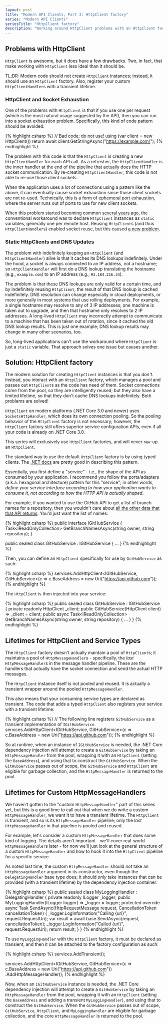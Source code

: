 ```yaml
---
layout: post
title: "Modern API Clients, Part 3: HttpClient factory"
series: "Modern API Clients"
seriesTitle: "HttpClient factory"
description: "Working around HttpClient problems with an HttpClient factory."
---
```


## Problems with HttpClient

`HttpClient` is awesome, but it does have a few drawbacks. Two, in fact, that make working with `HttpClient` less ideal than it should be.

TL;DR: Modern code should not create `HttpClient` instances; instead, it should use an `HttpClient` factory. Also, register your custom `HttpClientHandler`s with a transient lifetime.

### HttpClient and Socket Exhaustion

One of the problems with `HttpClient` is that if you use one per request (which is the most natural usage suggested by the API), then you can run into a socket exhaustion problem. Specifically, this kind of code pattern should be avoided:

{% highlight csharp %}
// Bad code; do not use!
using (var client = new HttpClient())
  return await client.GetStringAsync("https://example.com/");
{% endhighlight %}

The problem with this code is that the `HttpClient` is creating a new `HttpClientHandler` for each API call. As a refresher, the `HttpClientHandler` is the inner handler at the end of the pipeline that actually does the HTTP socket communication. By re-creating `HttpClientHandler`, this code is not able to re-use those client sockets.

When the application uses a lot of connections using a pattern like the above, it can eventually cause socket exhaustion since those client sockets are not re-used. Technically, this is a form of [ephemeral port exhaustion](https://docs.microsoft.com/en-us/windows/client-management/troubleshoot-tcpip-port-exhaust), where the server runs out of ports to use for new client sockets.

When this problem started becoming common [several years ago](https://aspnetmonsters.com/2016/08/2016-08-27-httpclientwrong/), the conventional workaround was to declare `HttpClient` instances as `static` variables, generally one per remote host. Reusing `HttpClient`s (and thus `HttpClientHandler`s) enabled socket reuse, but this caused [a new problem](http://byterot.blogspot.com/2016/07/singleton-httpclient-dns.html).

### Static HttpClients and DNS Updates

The problem with indefinitely keeping an `HttpClient` (and `HttpClientHandler`) alive is that it caches its DNS lookups indefinitely. Under the hood, a socket is always connected to an IP address, not a hostname; so `HttpClientHandler` will first do a DNS lookup translating the hostname (e.g., `example.com`) to an IP address (e.g., `93.184.216.34`).

The problem is that these DNS lookups are only valid for a certain time, and by indefinitely reusing `HttpClient`, the result of that DNS lookup is cached indefinitely. DNS resolution can change especially in cloud deployments, or more generally in most systems that use rolling deployments. For example, a single hostname may resolve to any of 3 IP addresses; one machine is taken out to upgrade, and then that hostname only resolves to 2 IP addresses. A long-lived `HttpClient` may incorrectly attempt to communicate to a machine that has been taken out of rotation, since it cached the old DNS lookup results. This is just one example; DNS lookup results may change in many other scenarios, too.

So, long-lived applications can't use the workaround where `HttpClient` is just a `static` variable. That approach solves one issue but causes another.

## Solution: HttpClient factory

The modern solution for creating `HttpClient` instances is that you *don't*. Instead, you interact with an `HttpClient` factory, which manages a pool and passes out `HttpClient`s as the code has need of them. Socket connections come from the pool, so they are intelligently reused; but they also have a limited lifetime, so that they don't cache DNS lookups indefinitely. Both problems are solved!

<div class="alert alert-info" markdown="1">
<i class="fa fa-hand-o-right fa-2x pull-left"></i>

`HttpClient` on modern platforms (.NET Core 3.0 and newer) uses `SocketsHttpHandler`, which does its own connection pooling. So the pooling behavior of the `HttpClient` factory is not necessary; however, the `HttpClient` factory still offers superior service configuration APIs, even if all your code is already on .NET Core 3.0.

This series will exclusively use `HttpClient` factories, and will never `new`-up an `HttpClient`.
</div>

The standard way to use the default `HttpClient` factory is by using typed clients. The [.NET docs](https://docs.microsoft.com/en-us/dotnet/architecture/microservices/implement-resilient-applications/use-httpclientfactory-to-implement-resilient-http-requests#how-to-use-typed-clients-with-ihttpclientfactory) are pretty good in describing this pattern.

Essentially, you first define a "service" - i.e., the shape of the API as consumed by your application. I recommend you follow the ports/adapters (a.k.a. hexagonal architecture) pattern for this "service"; in other words, *define your service interface according to how your application wants to consume it, not according to how the HTTP API is actually shaped*.

For example, if you wanted to use the GitHub API to get a list of branch names for a repository, then you wouldn't care about [all the other data that that API returns](https://developer.github.com/v3/repos/branches/#list-branches). You'd just want the list of names:

{% highlight csharp %}
public interface IGitHubService
{
  Task<IReadOnlyCollection<string>> GetBranchNamesAsync(string owner, string repository);
}

public sealed class GitHubService : IGitHubService
{
  ...
}
{% endhighlight %}

Then, you can define an `HttpClient` specifically for use by `GitHubService` as such:

{% highlight csharp %}
services.AddHttpClient<IGitHubService, GitHubService>(c =>
    c.BaseAddress = new Uri("https://api.github.com"));
{% endhighlight %}

The `HttpClient` is then injected into your service:

{% highlight csharp %}
public sealed class GitHubService : IGitHubService
{
  private readonly HttpClient _client;
  public GitHubService(HttpClient client) => _client = client;
  public async Task<IReadOnlyCollection<string>> GetBranchNamesAsync(string owner, string repository)
  {
    ...
  }
}
{% endhighlight %}

## Lifetimes for HttpClient and Service Types

The `HttpClient` factory doesn't actually maintain a pool of `HttpClient`s; it maintains a pool of `HttpMessageHandler`s - specifically, the *last* `HttpMessageHandler`s in the message handler pipeline. These are the handlers that actually have the socket connection and send the actual HTTP messages.

The `HttpClient` instance itself is not pooled and reused. It is actually a transient wrapper around the pooled `HttpMessageHandler`.

This also means that your consuming service types are declared as transient. The code that adds a typed `HttpClient` also registers your service with a transient lifetime:

{% highlight csharp %}
// The following line registers `GitHubService` as a transient implementation of `IGitHubService`.
services.AddHttpClient<IGitHubService, GitHubService>(c =>
    c.BaseAddress = new Uri("https://api.github.com"));
{% endhighlight %}

So at runtime, when an instance of `IGitHubService` is needed, the .NET Core dependency injection will attempt to create a `GitHubService` by taking an `HttpMessageHandler` from the pool, wrapping it with an `HttpClient` (setting the `BaseAddress`), and using that to construct the `GitHubService`. When the `GitHubService` passes out of scope, the `GitHubService` and `HttpClient` are eligible for garbage collection, and the `HttpMessageHandler` is returned to the pool.

## Lifetimes for Custom HttpMessageHandlers

We haven't gotten to the "custom `HttpMessageHandler`" part of this series yet, but this is a good time to call out that when we do write a custom `HttpMessageHandler`, we want it to have a transient lifetime. The `HttpClient` is transient, and so is its `HttpMessageHandler` pipeline; only the *last* `HttpMessageHandler` in that pipeline is pooled and reused.

For example, let's consider a custom `HttpMessageHandler` that does some kind of logging. The details aren't important - we'll cover real-world `HttpMessageHandler`s later - for now we'll just look at the general structure of a custom `HttpMessageHandler` and how to hook it into the `HttpClient` pipeline for a specific service.

As noted last time, the custom `HttpMessageHandler` should *not* take an `HttpMessageHandler` argument in its constructor, even though the `DelegatingHandler` base type does; it should *only* take instances that can be provided (with a transient lifetime) by the dependency injection container:

{% highlight csharp %}
public sealed class MyLoggingHandler : DelegatingHandler
{
  private readonly ILogger<MyLoggingHandler> _logger;
  public MyLoggingHandler(ILogger<MyLoggingHandler> logger) => _logger = logger;
  protected override async Task<HttpResponseMessage> SendAsync(HttpRequestMessage request, CancellationToken cancellationToken)
  {
    _logger.LogInformation("Calling {uri}", request.RequestUri);
    var result = await base.SendAsync(request, cancellationToken);
    _logger.LogInformation("Called {uri}", request.RequestUri);
    return result;
  }
}
{% endhighlight %}

To use `MyLoggingHandler` with the `HttpClient` factory, it must be declared as transient, and then it can be attached to the factory configuration as such:

{% highlight csharp %}
services.AddTransient<MyLoggingHandler>();

services.AddHttpClient<IGitHubService, GitHubService>(c => c.BaseAddress = new Uri("https://api.github.com"))
    .AddHttpMessageHandler<MyLoggingHandler>();
{% endhighlight %}

Now, when an `IGitHubService` instance is needed, the .NET Core dependency injection will attempt to create a `GitHubService` by taking an `HttpMessageHandler` from the pool, wrapping it with an `HttpClient` (setting the `BaseAddress` and adding a transient `MyLoggingHandler`), and using that to construct the `GitHubService`. When the `GitHubService` passes out of scope, `GitHubService`, `HttpClient`, and `MyLoggingHandler` are eligible for garbage collection, and the core `HttpMessageHandler` is returned to the pool.
